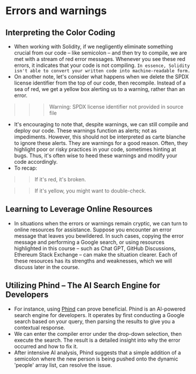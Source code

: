 # Errors and warnings

## Interpreting the Color Coding
- When working with Solidity, if we negligently eliminate something crucial from our code – like semicolon – and then try to compile, we are met with a stream of red error messages. Whenever you see these red errors, it indicates that your code is not compiling. `In essence, Solidity isn't able to convert your written code into machine-readable form.`
- On another note, let's consider what happens when we delete the SPDX license identifier from the top of our code, then recompile. Instead of a sea of red, we get a yellow box alerting us to a warning, rather than an error.

>> > Warning: SPDX license identifier not provided in source file

- It's encouraging to note that, despite warnings, we can still compile and deploy our code. These warnings function as alerts; not as impediments. However, this should not be interpreted as carte blanche to ignore these alerts. They are warnings for a good reason. Often, they highlight poor or risky practices in your code, sometimes hinting at bugs. Thus, it's often wise to heed these warnings and modify your code accordingly.
- To recap:

>> If it's red, it's broken.

>> If it's yellow, you might want to double-check.

## Learning to Leverage Online Resources
- In situations when the errors or warnings remain cryptic, we can turn to online resources for assistance. Suppose you encounter an error message that leaves you bewildered. In such cases, copying the error message and performing a Google search, or using resources highlighted in this course – such as Chat GPT, GitHub Discussions, Ethereum Stack Exchange – can make the situation clearer. Each of these resources has its strengths and weaknesses, which we will discuss later in the course.

## Utilizing Phind – The AI Search Engine for Developers
- For instance, using [Phind](https://www.phind.com/search?home=true) can prove beneficial. Phind is an AI-powered search engine for developers. It operates by first conducting a Google search based on your query, then parsing the results to give you a contextual response.
- We can enter the compiler error under the drop-down selection, then execute the search. The result is a detailed insight into why the error occurred and how to fix it.
- After intensive AI analysis, Phind suggests that a simple addition of a semicolon where the new person is being pushed onto the dynamic 'people' array list, can resolve the issue.

##
